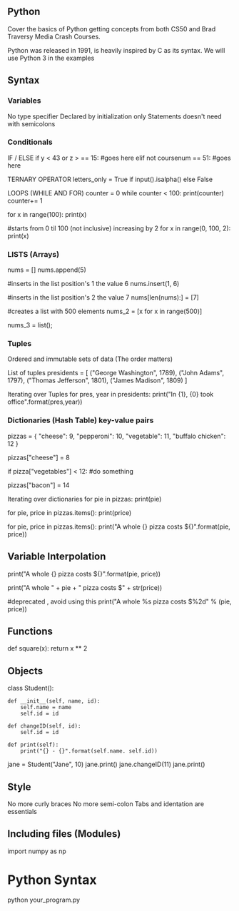 ## Python

Cover the basics of Python getting concepts from both CS50 and Brad Traversy Media Crash Courses.

Python was released in 1991, is heavily inspired by C as its syntax.
We will use Python 3 in the examples

## Syntax

### Variables

No type specifier
Declared by initialization only
Statements doesn't need with semicolons

### Conditionals

IF / ELSE
if y < 43 or z > == 15:
    #goes here
elif not coursenum == 51:
    #goes here

TERNARY OPERATOR
letters_only = True if input().isalpha() else False

LOOPS (WHILE AND FOR)
counter = 0
while counter < 100:
    print(counter)
    counter+= 1

for x in range(100):
print(x)

#starts from 0 til 100 (not inclusive) increasing by 2
for x in range(0, 100, 2):
    print(x)

### LISTS (Arrays)
nums = []
nums.append(5)

#inserts in the list position's 1 the value 6
nums.insert(1, 6)

#inserts in the list position's 2 the value 7
nums[len(nums):] = [7]

#creates a list with 500 elements
nums_2 = [x for x in range(500)]

nums_3 = list();

### Tuples
Ordered and immutable sets of data (The order matters)

List of tuples
presidents = [
    ("George Washington", 1789),
    ("John Adams", 1797),
    ("Thomas Jefferson", 1801),
    ("James Madison", 1809)
]

Iterating over Tuples
for pres, year in presidents:
    print("In {1}, {0} took office".format(pres,year))

### Dictionaries (Hash Table) key-value pairs
pizzas = {
    "cheese": 9,
    "pepperoni": 10,
    "vegetable": 11,
    "buffalo chicken": 12
}

pizzas["cheese"] = 8

if pizza["vegetables"] < 12:
    #do something

pizzas["bacon"] = 14

Iterating over dictionaries
for pie in pizzas:
    print(pie)

for pie, price in pizzas.items():
    print(price)

for pie, price in pizzas.items():
    print("A whole {} pizza costs ${}".format(pie, price))

## Variable Interpolation
print("A whole {} pizza costs ${}".format(pie, price))

print("A whole " + pie + " pizza costs $" + str(price))

#deprecated , avoid using this
print("A whole %s pizza costs $%2d" % (pie, price))

## Functions
def square(x):
    return x ** 2

## Objects
class Student():

    def __init__(self, name, id):
        self.name = name
        self.id = id

    def changeID(self, id):
        self.id = id
    
    def print(self):
        print("{} - {}".format(self.name. self.id))

jane = Student("Jane", 10)
jane.print()
jane.changeID(11)
jane.print()

## Style
No more curly braces
No more semi-colon
Tabs and identation are essentials

## Including files (Modules)
import numpy as np

# Python Syntax
python your_program.py